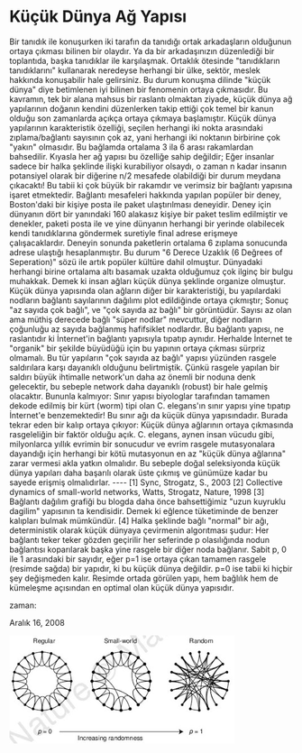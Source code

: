# Küçük Dünya Ağ Yapısı
Bir tanıdık ile konuşurken iki tarafın da tanıdığı ortak arkadaşların olduğunun ortaya çıkması bilinen bir olaydır. Ya da bir arkadaşınızın düzenlediği bir toplantıda, başka tanıdıklar ile karşılaşmak. Ortaklık ötesinde "tanıdıkların tanıdıklarını" kullanarak neredeyse herhangi bir ülke, sektör, meslek hakkında konuşabilir hale gelirsiniz. Bu durum konuşma dilinde "küçük dünya" diye betimlenen iyi bilinen bir fenomenin ortaya çıkmasıdır. Bu kavramın, tek bir alana mahsus bir raslantı olmaktan ziyade, küçük dünya ağ yapılarının doğanın kendini düzenlerken takip ettiği çok temel bir kanun olduğu son zamanlarda açıkça ortaya çıkmaya başlamıştır.  Küçük dünya yapılarının karakteristik özelliği, seçilen herhangi iki nokta arasındaki zıplama/bağlantı sayısının çok az, yani herhangi iki noktanın birbirine çok "yakın" olmasıdır. Bu bağlamda ortalama 3 ila 6 arası rakamlardan bahsedilir. Kıyasla her ağ yapısı bu özelliğe sahip değildir; Eğer insanlar sadece bir halka şeklinde ilişki kurabiliyor olsaydı, o zaman n kadar insanın potansiyel olarak bir diğerine n/2 mesafede olabildiği bir durum meydana çıkacaktı! Bu tabii ki çok büyük bir rakamdır ve verimsiz bir bağlantı yapısına işaret etmektedir.  Bağlantı mesafeleri hakkında yapılan popüler bir deney, Boston'daki bir kişiye posta ile paket ulaştırılması deneyidir. Deney için dünyanın dört bir yanındaki 160 alakasız kişiye bir paket teslim edilmiştir ve denekler, paketi posta ile ve yine dünyanın herhangi bir yerinde olabilecek kendi tanıdıklarına göndermek suretiyle final adrese erişmeye çalışacaklardır. Deneyin sonunda paketlerin ortalama 6 zıplama sonucunda adrese ulaştığı hesaplanmıştır. Bu durum "6 Derece Uzaklık (6 Değrees of Seperation)" sözü ile artık popüler kültüre dahil olmuştur. Dünyadaki herhangi birine ortalama altı basamak uzakta olduğumuz çok ilginç bir bulgu muhakkak. Demek ki insan ağları küçük dünya şeklinde organize olmuştur.  Küçük dünya yapısında olan ağların diğer bir karakteristiği, bu yapılardaki nodların bağlantı sayılarının dağılımı plot edildiğinde ortaya çıkmıştır; Sonuç "az sayıda çok bağlı", ve "çok sayıda az bağlı" bir görüntüdür. Sayısı az olan ama müthiş derecede bağlı "süper nodlar" mevcuttur, diğer nodların çoğunluğu az sayıda bağlanmış hafifsiklet nodlardır. Bu bağlantı yapısı, ne raslantıdır ki İnternet'in bağlantı yapısıyla tıpatıp aynıdır. Herhalde İnternet te "organik" bir şekilde büyüdüğü için bu yapının ortaya çıkması sürpriz olmamalı. Bu tür yapıların "çok sayıda az bağlı" yapısı yüzünden rasgele saldırılara karşı dayanıklı olduğunu belirtmiştik. Çünkü rasgele yapılan bir saldırı büyük ihtimalle network'un daha az önemli bir noduna denk gelecektir, bu sebeple network daha dayanıklı (robust) bir hale gelmiş olacaktır.  Bununla kalmıyor: Sınır yapısı biyologlar tarafından tamamen dekode edilmiş bir kürt (worm) tipi olan C. elegans'ın sınır yapısı yine tıpatıp İnternet'e benzemektedir! Bu sınır ağı da küçük dünya yapısındadır.  Burada tekrar eden bir kalıp ortaya çıkıyor: Küçük dünya ağlarının ortaya çıkmasında rasgeleliğin bir faktör olduğu açık. C. elegans, aynen insan vücudu gibi, milyonlarca yıllık evrimin bir sonucudur ve evrim rasgele mutasyonalara dayandığı için herhangi bir kötü mutasyonun en az "küçük dünya ağlarına" zarar vermesi akla yatkın olmalıdır. Bu sebeple doğal seleksiyonda küçük dünya yapıları daha başarılı olarak üste çıkmış ve günümüze kadar bu sayede erişmiş olmalıdırlar.  ----
 [1] Sync, Strogatz, S., 2003
 [2] Collective dynamics of small-world networks, Watts, Strogatz, Nature, 1998
 [3] Bağlantı dağılım grafiği bu blogda daha önce bahsettiğimiz "uzun kuyruklu dagilim" yapısının ta kendisidir. Demek ki eğlence tüketiminde de benzer kalıpları bulmak mümkündür.  [4] Halka şeklinde bağlı "normal" bir ağı, deterministik olarak küçük dünyaya çevirmenin algorıtması şudur: Her bağlantı teker teker gözden geçirilir her seferinde p olasılığında nodun bağlantısı koparılarak başka yine rasgele bir diğer noda bağlanır. Sabit p, 0 ile 1 arasındaki bir sayıdır, eğer p=1 ise ortaya çıkan tamamen rasgele (resimde sağda) bir yapıdır, ki bu küçük dünya değildir. p=0 ise tabii ki hiçbir şey değişmeden kalır. Resimde ortada görülen yapı, hem bağlılık hem de kümeleşme açısından en optimal olan küçük dünya yapısıdır.







zaman:

Aralık 16, 2008










![](small.jpg)
